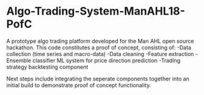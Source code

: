 # Algo-Trading-System-ManAHL18-PofC

A prototype algo trading platform developed for the Man AHL open source hackathon. This code constitutes a proof of concept, consisting of:
-Data collection (time series and macro-data)
-Data cleaning
-Feature extraction
-Ensemble classifier ML system for price direction prediction
-Trading strategy backtesting component

Next steps include integrating the seperate components together into an initial build to demonstrate proof of concept functionality. 
